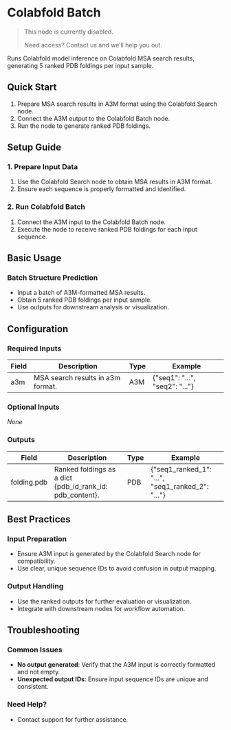 # Colabfold Batch

> This node is currently disabled.
>
> Need access? Contact us and we’ll help you out. 

Runs Colabfold model inference on Colabfold MSA search results, generating 5 ranked PDB foldings per input sample.

<!-- <img src="/images/nodes/biotech/protein-structure-prediction/colabfold-batch.png" alt="Colabfold Batch" class="rounded-lg"> -->

## Quick Start

1. Prepare MSA search results in A3M format using the Colabfold Search node.
2. Connect the A3M output to the Colabfold Batch node.
3. Run the node to generate ranked PDB foldings.

## Setup Guide

### 1. Prepare Input Data
1. Use the Colabfold Search node to obtain MSA results in A3M format.
2. Ensure each sequence is properly formatted and identified.

### 2. Run Colabfold Batch
1. Connect the A3M input to the Colabfold Batch node.
2. Execute the node to receive ranked PDB foldings for each input sequence.

## Basic Usage

### Batch Structure Prediction
* Input a batch of A3M-formatted MSA results.
* Obtain 5 ranked PDB foldings per input sample.
* Use outputs for downstream analysis or visualization.

## Configuration

### Required Inputs
| Field | Description | Type | Example |
|-------|-------------|------|---------|
| a3m | MSA search results in a3m format. | A3M | {"seq1": "...", "seq2": "..."} |

### Optional Inputs
*None*

### Outputs
| Field | Description | Type | Example |
|-------|-------------|------|---------|
| folding.pdb | Ranked foldings as a dict {pdb_id_rank_id: pdb_content}. | PDB | {"seq1_ranked_1": "...", "seq1_ranked_2": "..."} |

## Best Practices

### Input Preparation
* Ensure A3M input is generated by the Colabfold Search node for compatibility.
* Use clear, unique sequence IDs to avoid confusion in output mapping.

### Output Handling
* Use the ranked outputs for further evaluation or visualization.
* Integrate with downstream nodes for workflow automation.

## Troubleshooting

### Common Issues
* **No output generated**: Verify that the A3M input is correctly formatted and not empty.
* **Unexpected output IDs**: Ensure input sequence IDs are unique and consistent.

### Need Help?
* Contact support for further assistance.
